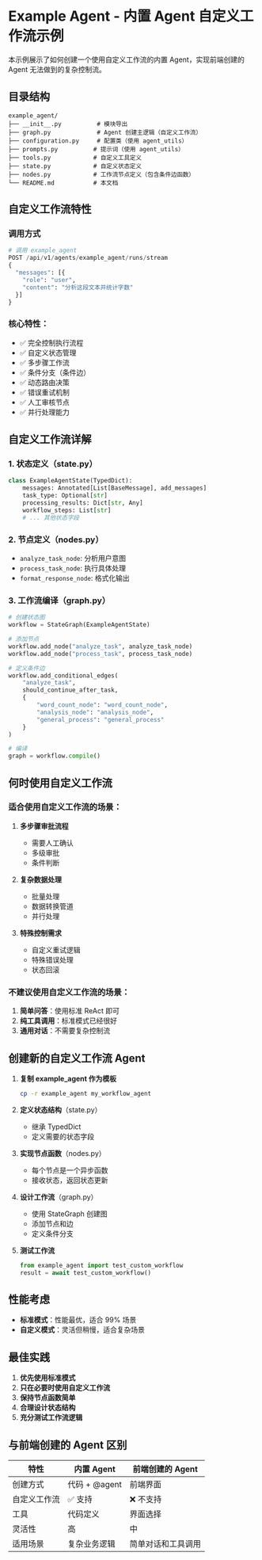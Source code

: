 # Example Agent - 内置 Agent 自定义工作流示例

本示例展示了如何创建一个使用自定义工作流的内置 Agent，实现前端创建的 Agent 无法做到的复杂控制流。

## 目录结构

```
example_agent/
├── __init__.py          # 模块导出
├── graph.py             # Agent 创建主逻辑（自定义工作流）
├── configuration.py     # 配置类（使用 agent_utils）
├── prompts.py          # 提示词（使用 agent_utils）
├── tools.py            # 自定义工具定义
├── state.py            # 自定义状态定义
├── nodes.py            # 工作流节点定义（包含条件边函数）
└── README.md           # 本文档
```

## 自定义工作流特性

### 调用方式

```python
# 调用 example_agent
POST /api/v1/agents/example_agent/runs/stream
{
  "messages": [{
    "role": "user",
    "content": "分析这段文本并统计字数"
  }]
}
```

### 核心特性：
- ✅ 完全控制执行流程
- ✅ 自定义状态管理
- ✅ 多步骤工作流  
- ✅ 条件分支（条件边）
- ✅ 动态路由决策
- ✅ 错误重试机制
- ✅ 人工审核节点
- ✅ 并行处理能力

## 自定义工作流详解

### 1. 状态定义（state.py）

```python
class ExampleAgentState(TypedDict):
    messages: Annotated[List[BaseMessage], add_messages]
    task_type: Optional[str]
    processing_results: Dict[str, Any]
    workflow_steps: List[str]
    # ... 其他状态字段
```

### 2. 节点定义（nodes.py）

- `analyze_task_node`: 分析用户意图
- `process_task_node`: 执行具体处理
- `format_response_node`: 格式化输出

### 3. 工作流编译（graph.py）

```python
# 创建状态图
workflow = StateGraph(ExampleAgentState)

# 添加节点
workflow.add_node("analyze_task", analyze_task_node)
workflow.add_node("process_task", process_task_node)

# 定义条件边
workflow.add_conditional_edges(
    "analyze_task",
    should_continue_after_task,
    {
        "word_count_node": "word_count_node",
        "analysis_node": "analysis_node",
        "general_process": "general_process"
    }
)

# 编译
graph = workflow.compile()
```

## 何时使用自定义工作流

### 适合使用自定义工作流的场景：

1. **多步骤审批流程**
   - 需要人工确认
   - 多级审批
   - 条件判断

2. **复杂数据处理**
   - 批量处理
   - 数据转换管道
   - 并行处理

3. **特殊控制需求**
   - 自定义重试逻辑
   - 特殊错误处理
   - 状态回滚

### 不建议使用自定义工作流的场景：

1. **简单问答**：使用标准 ReAct 即可
2. **纯工具调用**：标准模式已经很好
3. **通用对话**：不需要复杂控制流

## 创建新的自定义工作流 Agent

1. **复制 example_agent 作为模板**
   ```bash
   cp -r example_agent my_workflow_agent
   ```

2. **定义状态结构**（state.py）
   - 继承 TypedDict
   - 定义需要的状态字段

3. **实现节点函数**（nodes.py）
   - 每个节点是一个异步函数
   - 接收状态，返回状态更新

4. **设计工作流**（graph.py）
   - 使用 StateGraph 创建图
   - 添加节点和边
   - 定义条件分支

5. **测试工作流**
   ```python
   from example_agent import test_custom_workflow
   result = await test_custom_workflow()
   ```

## 性能考虑

- **标准模式**：性能最优，适合 99% 场景
- **自定义模式**：灵活但稍慢，适合复杂场景

## 最佳实践

1. **优先使用标准模式**
2. **只在必要时使用自定义工作流**
3. **保持节点函数简单**
4. **合理设计状态结构**
5. **充分测试工作流逻辑**

## 与前端创建的 Agent 区别

| 特性 | 内置 Agent | 前端创建的 Agent |
|------|-----------|------------------|
| 创建方式 | 代码 + @agent | 前端界面 |
| 自定义工作流 | ✅ 支持 | ❌ 不支持 |
| 工具 | 代码定义 | 界面选择 |
| 灵活性 | 高 | 中 |
| 适用场景 | 复杂业务逻辑 | 简单对话和工具调用 |
